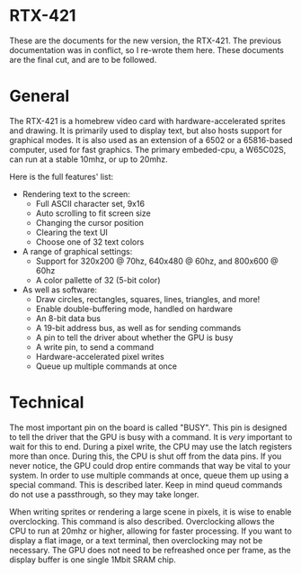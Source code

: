 # RTX-421

These are the documents for the new version, the RTX-421. The previous documentation was in conflict, so I re-wrote them here.
These documents are the final cut, and are to be followed.

# General

The RTX-421 is a homebrew video card with hardware-accelerated sprites and drawing. It is primarily used to display text, but also hosts support for graphical modes.
It is also used as an extension of a 6502 or a 65816-based computer, used for fast graphics. The primary embeded-cpu, a W65C02S, can run at a stable 10mhz, or up to 20mhz.

Here is the full features' list:
- Rendering text to the screen:
	- Full ASCII character set, 9x16
   	- Auto scrolling to fit screen size
   	- Changing the cursor position
   	- Clearing the text UI
   	- Choose one of 32 text colors
- A range of graphical settings:
  	- Support for 320x200 @ 70hz, 640x480 @ 60hz, and 800x600 @ 60hz
  	- A color pallette of 32 (5-bit color)
- As well as software:
  	- Draw circles, rectangles, squares, lines, triangles, and more!
  	- Enable double-buffering mode, handled on hardware
  	- An 8-bit data bus
  	- A 19-bit address bus, as well as for sending commands
  	- A pin to tell the driver about whether the GPU is busy
  	- A write pin, to send a command
  	- Hardware-accelerated pixel writes
  	- Queue up multiple commands at once

 # Technical

 The most important pin on the board is called "BUSY". This pin is designed to tell the driver that the GPU is busy with a command. It is *very* important to wait
 for this to end. During a pixel write, the CPU may use the latch registers more than once. During this, the CPU is shut off from the data pins. If you never notice,
 the GPU could drop entire commands that way be vital to your system. In order to use multiple commands at once, queue them up using a special command. This is described
 later. Keep in mind queud commands do not use a passthrough, so they may take longer.


 When writing sprites or rendering a large scene in pixels, it is wise to enable overclocking. This command is also described. Overclocking allows the CPU to run at 20mhz
 or higher, allowing for faster processing. If you want to display a flat image, or a text terminal, then overclocking may not be necessary. The GPU does not need to be refreashed
 once per frame, as the display buffer is one single 1Mbit SRAM chip.
